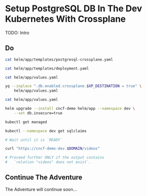 # Setup PostgreSQL DB In The Dev Kubernetes With Crossplane

TODO: Intro

## Do

```bash
cat helm/app/templates/postgresql-crossplane.yaml

cat helm/app/templates/deployment.yaml

cat helm/app/values.yaml

yq --inplace ".db.enabled.crossplane.$XP_DESTINATION = true" \
    helm/app/values.yaml

cat helm/app/values.yaml

helm upgrade --install cncf-demo helm/app --namespace dev \
    --set db.insecure=true

kubectl get managed

kubectl --namespace dev get sqlclaims

# Wait until it is `READY`

curl "https://cncf-demo-dev.$DOMAIN/videos"

# Proceed further ONLY if the output contains
#   `relation "videos" does not exist`.
```

## Continue The Adventure

The Adventure will continue soon...